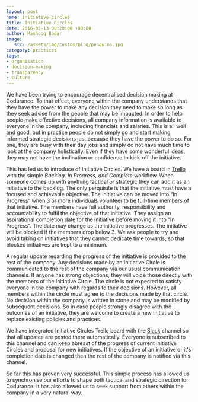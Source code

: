```yaml
---
layout: post
name: initiative-circles 
title: Initiative Circles
date: 2016-05-13 00:20:00 +00:00
author: Mashooq Badar 
image:
   src: /assets/img/custom/blog/penguins.jpg
category: practices
tags:
- organisation
- decision-making
- transparency
- culture
---
```


We have been trying to encourage decentralised decision making at Codurance. To that effect, everyone within the company understands that they have the power to make any decision they need to make so long as they seek advise from the people that may be impacted. In order to help people make effective decisions, all company information is available to everyone in the company, including financials and salaries. This is all well and good, but in practice people do not simply go and start making informed strategic decisions just because they have the power to do so. For one, they are busy with their day jobs and simply do not have much time to look at the company holistically. Even if they have some wonderful ideas, they may not have the inclination or confidence to kick-off the initiative.

This has led us to introduce of Initiative Circles. We have a board in [Trello](https://trello.com) with the simple _Backlog, In Progress, and Complete_ workflow. When someone comes up with anything tactical or strategic they can add it as an initiative to the backlog. The only perquisite is that the initiative must have a focused and achievable objective. The initiative can be moved into “In Progress” when 3 or more individuals volunteer to be full-time members of that initiative. The members have full authority, responsibility and accountability to fulfil the objective of that initiative. They assign an aspirational completion date for the initiative before moving it into “In Progress”. The date may change as the initiative progresses. The initiative will be blocked if the members drop below 3. We ask people to try and avoid taking on initiatives that they cannot dedicate time towards, so that blocked initiatives are kept to a minimum.

A regular update regarding the progress of the initiative is provided to the rest of the company. Any decisions made by an Initiative Circle is communicated to the rest of the company via our usual communication channels. If anyone has strong objections, they will voice those directly with the members of the Initiative Circle. The circle is not expected to satisfy everyone in the company with regards to their decisions. However, all members within the circle must agree to the decisions made by that circle. No decision within the company is written in stone and may be modified by subsequent decisions. So in case people strongly disagree with the outcomes of an initiative, they are welcome to create a new initiative to replace existing policies and practices. 

We have integrated Initiative Circles Trello board with the [Slack](https://slack.com) channel so that all updates are posted there automatically. Everyone is subscribed to this channel and can keep abreast of the progress of current Initiative Circles and proposal for new initiatives. If the objective of an initiative or it's completion date is changed then the rest of the company is notified via this channel.

So far this has proven very successful. This simple process has allowed us to synchronise our efforts to shape both tactical and strategic direction for Codurance. It has also allowed us to seek support from others within the company in a very natural way.
